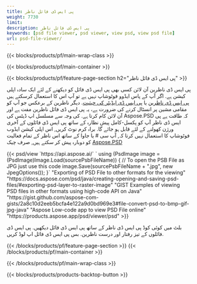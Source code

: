 ```yaml
---
title: پی ایس ڈی فائل ناظر
weight: 7730
limit: 
description: پی ایس ڈی فائل ناظر
keywords: [psd file viewer, psd viewer, view psd, view psd file]
url: psd-file-viewer/
---
```


{{< blocks/products/pf/main-wrap-class >}}

{{< blocks/products/pf/main-container >}}

{{< blocks/products/pf/feature-page-section h2="پی ایس ڈی فائل ناظر" >}}
<p>پی ایس ڈی ناظرین آن لائن کسی بھی پی ایس ڈی فائل کو دیکھنے کے لئے ایک سادہ اپلی کیشن ہے. اگر آپ کے پاس ایڈوو فوٹوشاپ نہیں ہے تو آپ اس کا استعمال کرسکتے ہیں <a href="/psd/view/psd-file-viewer">پی ایس ڈی ناظرین</a> یا <a href="https://products.aspose.app/psd/editor">پی ایس ڈی ایڈیٹر کی حیثیت</a>. دیگر ناظرین کے برعکس جو آپ کو مقامی مشین پر انسٹال کرنے کی ضرورت ہے، یہ پی ایس ڈی فائل ناظرین مفت ہے اور آن لائن کام کرتا ہے. کی وجہ سے مسلسل اپ ڈیٹس کی Aspose.PSD کہ طاقت ہے پی ایس ڈی ناظر آپ کو پکسل-کامل پیش نظارہ کے ساتھ پی ایس ڈی فائلوں کے آخری ورژن کھولنے کے لئے قابل ہو جائے گا. براہ کرم نوٹ کریں, اس اپلی کیشن ایڈوب فوٹوشاپ کا استعمال نہیں کرتا کہ, آپ سی # یا جاوا کے ساتھ اس ناظر کے تمام فعالیت کو دوبارہ پیش کر سکتے ہیں, صرف چیک <a href="https://products.aspose.com/psd">Aspose.PSD</a></p>
{{< psd/view `https://api.aspose.ai/` 
`    using (PsdImage image = (PsdImage)Image.Load(sourcePsbFileName))
    {
	    // To open the PSB File as JPG just use this code
        image.Save(sourcePsbFileName + ".jpg",  new JpegOptions());
    }` 
"Exporting of PSD File to other formats for the viewing" "https://docs.aspose.com/psd/java/creating-opening-and-saving-psd-files/#exporting-psd-layer-to-raster-image" 
"GIST Examples of viewing PSD files in other formats using high-code API on Java" "https://gist.github.com/aspose-com-gists/2a8c10d2eeb5bcfa4e122a9d0bd969e3#file-convert-psd-to-bmp-gif-jpg-java" 
"Aspose Low-code app to view PSD File online" "https://products.aspose.app/psd/viewer/psd" >}}
<p>بلٹ میں کوئی کوڈ پی ایس ڈی ناظر کے ساتھ پی ایس ڈی فائل دیکھیں. پی ایس ڈی فائلوں کے تیز رفتار اور درست ناظرین. بس پی ایس ڈی فائل اپ لوڈ کریں.</p>
{{< /blocks/products/pf/feature-page-section >}}
{{< /blocks/products/pf/main-container >}}


{{< /blocks/products/pf/main-wrap-class >}}

{{< blocks/products/products-backtop-button >}}

